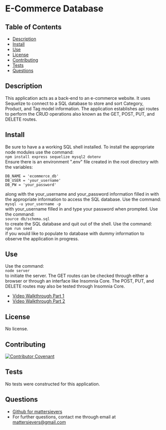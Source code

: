    # E-Commerce Database

  ## Table of Contents
  * [Description](#description)
  * [Install](#install)
  * [Use](#use)
  * [License](#license)
  * [Contributing](#contributing)
  * [Tests](#tests)
  * [Questions](#questions)

  ## Description
  This application acts as a back-end to an e-commerce website. It uses Sequelize to connect to a SQL database to store and sort Category, Product, and Tag model information. The application establishes api routes to perform the CRUD operations also known as the GET, POST, PUT, and DELETE routes.

  ## Install
  Be sure to have a a working SQL shell installed. To install the appropriate node modules use the command:  
   `npm install express sequelize mysql2 dotenv`  
  Ensure there is an environment ".env" file created in the root directory with the variables:
  
  `DB_NAME = 'ecommerce_db'`  
  `DB_USER = 'your_username'`  
  `DB_PW = 'your_password'` 
  
  along with the your_username and your_password information filled in with the appropriate information to access the SQL database. Use the command:  
   `mysql -u your_username -p`  
  with your_username filled in and type your password when prompted. Use the command:    
   `source db/schema.sql`  
  to create the SQL database and quit out of the shell. Use the command:  
   `npm run seed`  
  if you would like to populate to database with dummy information to observe the application in progress. 
    
  ## Use
  Use the command:  
   `node server`  
  to initiate the server. The GET routes can be checked through either a browser or through an interface like Insomnia Core. The POST, PUT, and DELETE routes may also be tested through Insomnia Core.
  - [Video Walkthrough Part 1](https://watch.screencastify.com/v/q8sjMzscapm2dbwi3TU4)
  - [Video Walkthrough Part 2](https://watch.screencastify.com/v/TCxgtd6o1fi9JPKwzlmn)


  
  ## License
  No license.

  ## Contributing
  [![Contributor Covenant](https://img.shields.io/badge/Contributor%20Covenant-2.1-4baaaa.svg)](code_of_conduct.md)

  ## Tests
  No tests were constructed for this application.
  
  ## Questions
  - [Github for mattersievers](http://www.github.com/mattersievers)
  - For further questions, contact me through email at mattersievers@gmail.com

